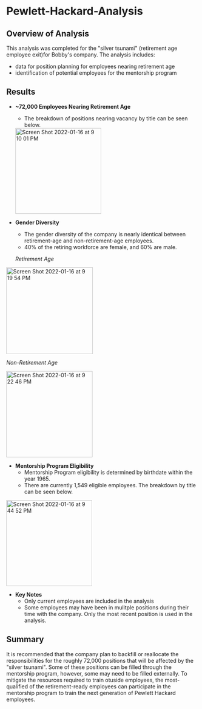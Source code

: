 # Pewlett-Hackard-Analysis

## Overview of Analysis
This analysis was completed for the "silver tsunami" (retirement age employee exit)for Bobby's company. The analysis includes:
* data for position planning for employees nearing retirement age
* identification of potential employees for the mentorship program

## Results
* **~72,000 Employees Nearing Retirement Age**
    * The breakdown of positions nearing vacancy by title can be seen below. 
    
    <img width="226" alt="Screen Shot 2022-01-16 at 9 10 01 PM" src="https://user-images.githubusercontent.com/94259442/149704768-f3361a37-bf8c-42e8-9026-d56769d0884a.png">
    
* **Gender Diversity**
    * The gender diversity of the company is nearly identical between retirement-age and non-retirement-age employees.
    * 40% of the retiring workforce are female, and 60% are male. 
    
   *Retirement Age* 
   
<img width="228" alt="Screen Shot 2022-01-16 at 9 19 54 PM" src="https://user-images.githubusercontent.com/94259442/149704965-e7ed735a-eeac-4b69-bf5b-fd481c7ba0f1.png">

   *Non-Retirement Age*
   
<img width="227" alt="Screen Shot 2022-01-16 at 9 22 46 PM" src="https://user-images.githubusercontent.com/94259442/149704981-f065247f-abcb-4ee3-9d26-3c2f9a13eefe.png">

* **Mentorship Program Eligibility**
    * Mentorship Program eligibility is determined by birthdate within the year 1965.
    * There are currently 1,549 eligible employees. The breakdown by title can be seen below.
<img width="226" alt="Screen Shot 2022-01-16 at 9 44 52 PM" src="https://user-images.githubusercontent.com/94259442/149704993-e7a693f1-6cfe-43de-a71e-c92ecb48c9a5.png">

* **Key Notes**
    * Only current employees are included in the analysis
    * Some employees may have been in mulitple positions during their time with the company. Only the most recent position is used in the analysis.

## Summary
It is recommended that the company plan to backfill or reallocate the responsibilities for the roughly 72,000 positions that will be affected by the "silver tsunami". Some of these positions can be filled through the mentorship program, however, some may need to be filled externally. To mitigate the resources required to train otuside employees, the most-qualified of the retirement-ready employees can participate in the mentorship program to train the next generation of Pewlett Hackard employees.
